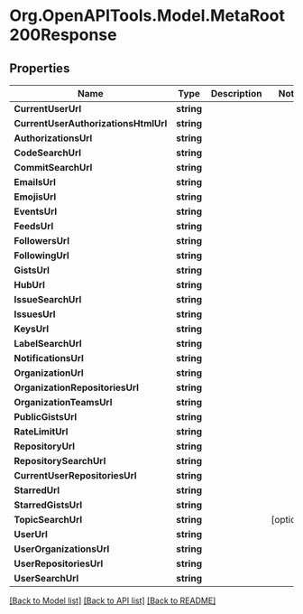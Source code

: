 # Org.OpenAPITools.Model.MetaRoot200Response

## Properties

Name | Type | Description | Notes
------------ | ------------- | ------------- | -------------
**CurrentUserUrl** | **string** |  | 
**CurrentUserAuthorizationsHtmlUrl** | **string** |  | 
**AuthorizationsUrl** | **string** |  | 
**CodeSearchUrl** | **string** |  | 
**CommitSearchUrl** | **string** |  | 
**EmailsUrl** | **string** |  | 
**EmojisUrl** | **string** |  | 
**EventsUrl** | **string** |  | 
**FeedsUrl** | **string** |  | 
**FollowersUrl** | **string** |  | 
**FollowingUrl** | **string** |  | 
**GistsUrl** | **string** |  | 
**HubUrl** | **string** |  | 
**IssueSearchUrl** | **string** |  | 
**IssuesUrl** | **string** |  | 
**KeysUrl** | **string** |  | 
**LabelSearchUrl** | **string** |  | 
**NotificationsUrl** | **string** |  | 
**OrganizationUrl** | **string** |  | 
**OrganizationRepositoriesUrl** | **string** |  | 
**OrganizationTeamsUrl** | **string** |  | 
**PublicGistsUrl** | **string** |  | 
**RateLimitUrl** | **string** |  | 
**RepositoryUrl** | **string** |  | 
**RepositorySearchUrl** | **string** |  | 
**CurrentUserRepositoriesUrl** | **string** |  | 
**StarredUrl** | **string** |  | 
**StarredGistsUrl** | **string** |  | 
**TopicSearchUrl** | **string** |  | [optional] 
**UserUrl** | **string** |  | 
**UserOrganizationsUrl** | **string** |  | 
**UserRepositoriesUrl** | **string** |  | 
**UserSearchUrl** | **string** |  | 

[[Back to Model list]](../README.md#documentation-for-models) [[Back to API list]](../README.md#documentation-for-api-endpoints) [[Back to README]](../README.md)

